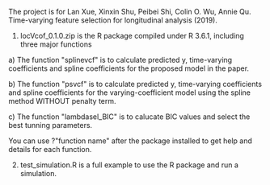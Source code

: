 The project is for Lan Xue, Xinxin Shu, Peibei Shi, Colin O. Wu, Annie Qu. Time-varying feature selection for longitudinal analysis (2019).

1. locVcof_0.1.0.zip is the R package compiled under R 3.6.1, including three major functions

a) The function "splinevcf" is to calculate predicted y, time-varying coefficients and spline coefficients for the proposed model in the paper.

b) The function "psvcf" is to calculate predicted y, time-varying coefficients and spline coefficients for the varying-coefficient model using the spline method WITHOUT penalty term.

c) The function "lambdasel_BIC" is to calucate BIC values and select the best tunning parameters.

You can use ?"function name" after the package installed to get help and details for each function. 



2. test_simulation.R is a full example to use the R package and run a simulation. 
